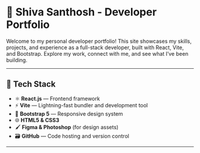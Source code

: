 # 🚀 Shiva Santhosh - Developer Portfolio

Welcome to my personal developer portfolio! This site showcases my skills, projects, and experience as a full-stack developer, built with React, Vite, and Bootstrap. Explore my work, connect with me, and see what I’ve been building.

---

## 📌 Tech Stack

- ⚛️ **React.js** — Frontend framework
- ⚡ **Vite** — Lightning-fast bundler and development tool
- 🎨 **Bootstrap 5** — Responsive design system
- 🌐 **HTML5 & CSS3**
- 🖌️ **Figma & Photoshop** (for design assets)
- 🗃️ **GitHub** — Code hosting and version control

---

